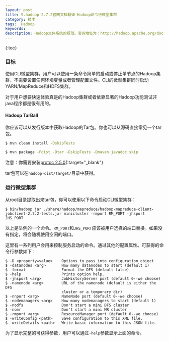 ```yaml
---
layout: post
title: 9.hadoop-2.7.2官网文档翻译-Hadoop命令行微型集群
category: 技术
tags:  Hadoop
keywords: 
description: Hadoop文件系统的规范。官网地址为：http://hadoop.apache.org/docs/r2.7.2/hadoop-project-dist/hadoop-common/CLIMiniCluster.html
---
```


{:toc}

### 目标

使用CLI微型集群，用户可以使用一条命令简单的启动或停止单节点的Hadoop集群，不需要设置任何环境变量或者管理配置文件。CLI的微型集群同时启动YARN/MapReduce和HDFS集群。

对于用户想要快速体验真是的Hadoop集群或者依靠显著的Hadoop功能测试非java程序都是很有用的。

#### Hadoop TarBall

你应该可以从发行版本中获取Hadoop的Tar包。你也可以从源码直接常见一个tar包。

```bash
$ mvn clean install -DskipTests

$ mvn package -Pdist -Dtar -DskipTests -Dmaven.javadoc.skip

```

注意：你需要安装[protoc 2.5.0](http://code.google.com/p/protobuf/){:target="_blank"}

tar包可以在`hadoop-dist/target/`目录中获得。


### 运行微型集群

从root目录提取出来tar包，你可以使用以下命令启动CLI微型集群：

```
$ bin/hadoop jar ./share/hadoop/mapreduce/hadoop-mapreduce-client-jobclient-2.7.2-tests.jar minicluster -rmport RM_PORT -jhsport JHS_PORT
```

以上是举例的一个命令。`RM_PORT`和`JHS_PORT`应该被用户选择的端口替换。如果没有指定，将会随机使用空闲的端口。

这里有一系列用户会用来控制服务启动的命令。通过其他的配置属性。可获得的命令行参数如下：

```
$ -D <property=value>    Options to pass into configuration object
$ -datanodes <arg>       How many datanodes to start (default 1)
$ -format                Format the DFS (default false)
$ -help                  Prints option help.
$ -jhsport <arg>         JobHistoryServer port (default 0--we choose)
$ -namenode <arg>        URL of the namenode (default is either the DFS
                         cluster or a temporary dir)
$ -nnport <arg>          NameNode port (default 0--we choose)
$ -nodemanagers <arg>    How many nodemanagers to start (default 1)
$ -nodfs                 Don't start a mini DFS cluster
$ -nomr                  Don't start a mini MR cluster
$ -rmport <arg>          ResourceManager port (default 0--we choose)
$ -writeConfig <path>    Save configuration to this XML file.
$ -writeDetails <path>   Write basic information to this JSON file.
```

为了显示完整的可获得参数，用户可以通过`-help`参数显示上面的命令。
